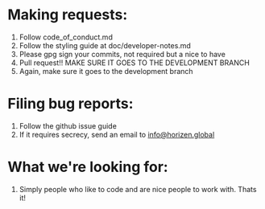 # Making requests:

1. Follow code_of_conduct.md
2. Follow the styling guide at doc/developer-notes.md
3. Please gpg sign your commits, not required but a nice to have
4. Pull request!! MAKE SURE IT GOES TO THE DEVELOPMENT BRANCH
5. Again, make sure it goes to the development branch

# Filing bug reports:

1. Follow the github issue guide
2. If it requires secrecy, send an email to info@horizen.global

# What we're looking for:

1. Simply people who like to code and are nice people to work with. Thats it!
